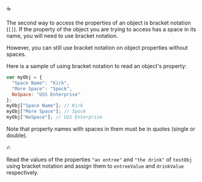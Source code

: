:coffee:

The second way to access the properties of an object is bracket notation (`[]`). If the property of the object you are trying to access has a space in its name, you will need to use bracket notation.

However, you can still use bracket notation on object properties without spaces.

Here is a sample of using bracket notation to read an object's property:

```javascript
var myObj = {
  "Space Name": "Kirk",
  "More Space": "Spock",
  NoSpace: "USS Enterprise"
};
myObj["Space Name"]; // Kirk
myObj["More Space"]; // Spock
myObj["NoSpace"]; // USS Enterprise
```

Note that property names with spaces in them must be in quotes (single or double).

:fire:

Read the values of the properties `"an entree"` and `"the drink"` of `testObj` using bracket notation and assign them to `entreeValue` and `drinkValue` respectively.
